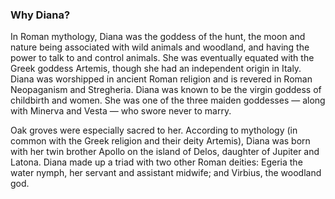 ### Why Diana?



  In Roman mythology, Diana was the goddess of the hunt, the moon and nature being associated with wild animals and woodland, and having the power to talk to and control animals. She was eventually equated with the Greek goddess Artemis, though she had an independent origin in Italy. Diana was worshipped in ancient Roman religion and is revered in Roman Neopaganism and Stregheria. Diana was known to be the virgin goddess of childbirth and women. She was one of the three maiden goddesses — along with Minerva and Vesta — who swore never to marry.

Oak groves were especially sacred to her. According to mythology (in common with the Greek religion and their deity Artemis), Diana was born with her twin brother Apollo on the island of Delos, daughter of Jupiter and Latona. Diana made up a triad with two other Roman deities: Egeria the water nymph, her servant and assistant midwife; and Virbius, the woodland god.
